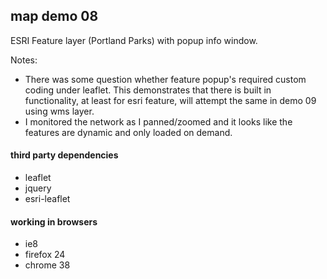 ## map demo 08
ESRI Feature layer (Portland Parks) with popup info window.

Notes:
* There was some question whether feature popup's required custom coding under leaflet.  This demonstrates that there is built in functionality, at least for esri feature, will attempt the same in demo 09 using wms layer.
* I monitored the network as I panned/zoomed and it looks like the features are dynamic and only loaded on demand.

#### third party dependencies
* leaflet
* jquery
* esri-leaflet

#### working in browsers
* ie8
* firefox 24
* chrome 38

